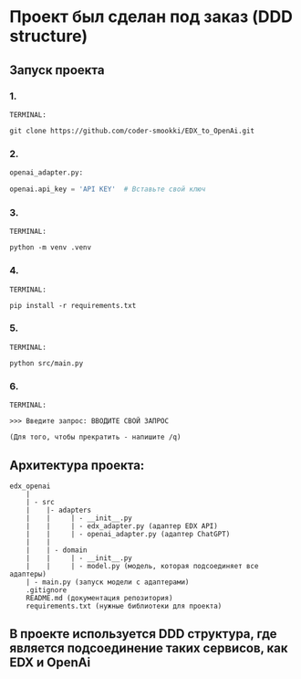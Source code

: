 # Проект был сделан под заказ (DDD structure)
## Запуск проекта
### 1.
```text
TERMINAL:

git clone https://github.com/coder-smookki/EDX_to_OpenAi.git
```
### 2.
```python
openai_adapter.py:

openai.api_key = 'API KEY'  # Вставьте свой ключ
```
### 3.
```text
TERMINAL:

python -m venv .venv
```
### 4.
```text
TERMINAL:

pip install -r requirements.txt
```
### 5.
```text
TERMINAL:

python src/main.py
```
### 6.
```text
TERMINAL:

>>> Введите запрос: ВВОДИТЕ СВОЙ ЗАПРОС 

(Для того, чтобы прекратить - напишите /q)
```

## Архитектура проекта:
```text
edx_openai
    |
    | - src
    |    |- adapters
    |    |     | - __init__.py
    |    |     | - edx_adapter.py (адаптер EDX API)
    |    |     | - openai_adapter.py (адаптер ChatGPT)
    |    |  
    |    | - domain
    |    |     | - __init__.py 
    |    |     | - model.py (модель, которая подсоединяет все адаптеры)
    | - main.py (запуск модели с адаптерами)
    .gitignore
    README.md (документация репозитория)
    requirements.txt (нужные библиотеки для проекта)
```

## В проекте используется DDD структура, где является подсоединение таких сервисов, как EDX и OpenAi
